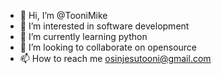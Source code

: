 - 👋 Hi, I’m @TooniMike
- 👀 I’m interested in software development
- 🌱 I’m currently learning python
- 💞️ I’m looking to collaborate on opensource
- 📫 How to reach me osinjesutooni@gmail.com

<!---
TooniMike/TooniMike is a ✨ special ✨ repository because its `README.md` (this file) appears on your GitHub profile.
You can click the Preview link to take a look at your changes.
--->
